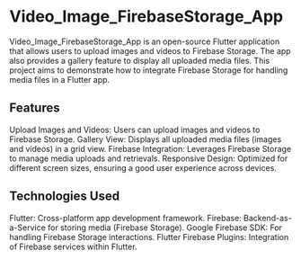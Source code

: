 # Video_Image_FirebaseStorage_App

Video_Image_FirebaseStorage_App is an open-source Flutter application that allows users to upload images and videos to Firebase Storage. The app also provides a gallery feature to display all uploaded media files. This project aims to demonstrate how to integrate Firebase Storage for handling media files in a Flutter app.

## Features

Upload Images and Videos: Users can upload images and videos to Firebase Storage.
Gallery View: Displays all uploaded media files (images and videos) in a grid view.
Firebase Integration: Leverages Firebase Storage to manage media uploads and retrievals.
Responsive Design: Optimized for different screen sizes, ensuring a good user experience across devices.

## Technologies Used

Flutter: Cross-platform app development framework.
Firebase: Backend-as-a-Service for storing media (Firebase Storage).
Google Firebase SDK: For handling Firebase Storage interactions.
Flutter Firebase Plugins: Integration of Firebase services within Flutter.

